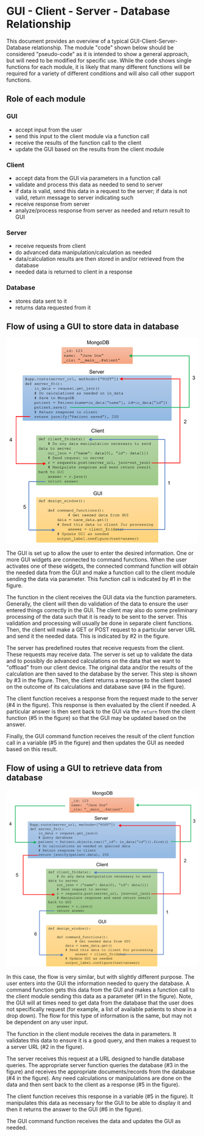 # GUI - Client - Server - Database Relationship

This document provides an overview of a typical GUI-Client-Server-Database
relationship.  The module "code" shown below should be considered "pseudo-code" 
as it is intended to show a general approach, but  will need to be modified for
specific use.  While the code shows single functions for each module, it is
likely that many different functions will be required for a variety of 
different conditions and will also call other support functions.

## Role of each module

### GUI
  * accept input from the user
  * send this input to the client module via a function call
  * receive the results of the function call to the client  
  * update the GUI based on the results from the client module

### Client
  * accept data from the GUI via parameters in a function call
  * validate and process this data as needed to send to server
  * if data is valid, send this data in a request to the server; if data is 
    not valid, return message to server indicating such
  * receive response from server
  * analyze/process response from server as needed and return result to GUI

### Server
  * receive requests from client
  * do advanced data manipulation/calculation as needed
  * data/calculation results are then stored in and/or retrieved from the
    database
  * needed data is returned to client in a response

### Database
  * stores data sent to it
  * returns data requested from it


## Flow of using a GUI to store data in database

![gui_client_server_database.png](images/gui_client_server_database.png)

The GUI is set up to allow the user to enter the desired information.  One or
more GUI widgets are connected to command functions.  When the user activates
one of these widgets, the connected command function will obtain the needed 
data from the GUI and make a function call to the client module sending the
data via parameter.  This function call is indicated by #1 in the figure.

The function in the client receives the GUI data via the function parameters.
Generally, the client will then do validation of the data to ensure the user
entered things correctly in the GUI.  The client may also do some preliminary
processing of the data such that it is ready to be sent to the server.  This
validation and processing will usually be done in separate client functions.
Then, the client will make a GET or POST request to a particular server URL 
and send it the needed data.  This is indicated by #2 in the figure.

The server has predefined routes that receive requests from the client.  These
requests may receive data.  The server is set up to validate the data and to
possibly do advanced calculations on the data that we want to "offload" from
our client device.  The original data and/or the results of the calculation
are then saved to the database by the server.  This step is shown by #3 in
the figure.  Then, the client returns a response to the client based on the
outcome of its calculations and database save (#4 in the figure).

The client function receives a response from the request made to the server
(#4 in the figure).  This response is then evaluated by the client if needed.
A particular answer is then sent back to the GUI via the `return` from
the client function (#5 in the figure) so that the GUI may be updated based
on the answer.

Finally, the GUI command function receives the result of the client function
call in a variable (#5 in the figure) and then updates the GUI as needed 
based on this result.

## Flow of using a GUI to retrieve data from database

![gui_client_server_database_retrieve.png](images/gui_client_server_database_retrieve.png)

In this case, the flow is very similar, but with slightly different purpose.
The user enters into the GUI the information needed to query the database.  A
command function gets this data from the GUI and makes a function call to 
the client module sending this data as a parameter (#1 in the figure).  Note,
the GUI will at times need to get data from the database that the user does
not specifically request (for example, a list of available patients to show in
a drop down).  The flow for this type of information is the same, but may not
be dependent on any user input.

The function in the client module receives the data in parameters.  It 
validates this data to ensure it is a good query, and then makes a request
to a server URL (#2 in the figure).

The server receives this request at a URL designed to handle database queries.
The appropriate server function queries the database (#3 in the figure) and
receives the appropriate documents/records from the database (#4 in the 
figure).  Any need calculations or manipulations are done on the data and then
sent back to the client as a response (#5 in the figure).

The client function receives this response in a variable (#5 in the figure).
It manipulates this data as necessary for the GUI to be able to display it
and then it returns the answer to the GUI (#6 in the figure).

The GUI command function receives the data and updates the GUI as needed.
